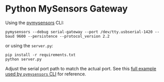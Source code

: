 # Python MySensors Gateway

Using the [pymysensors](https://github.com/theolind/pymysensors) CLI:

	pymysensors --debug serial-gateway --port /dev/tty.usbserial-1420 --baud 9600 --persistence --protocol_version 2.2

or using the `server.py`:

	pip install -r requirements.txt
	python server.py

Adjust the serial port path to match the actual port. See this [full example used by `pymysensors` CLI](https://github.com/theolind/pymysensors/blob/41d002b5c9f4b2594147b72178de2fc2293fdb89/mysensors/cli/gateway_serial.py) for reference.
